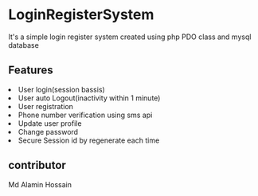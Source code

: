# LoginRegisterSystem
<p>It's a simple login register system created using php PDO class and mysql database</p>
<h2>Features</h2>
<li>
  User login(session bassis)
</li>
<li>
  User auto Logout(inactivity within 1 minute)
</li>
<li>
  User registration
</li>
<li>Phone number verification using sms api</li>  
<li>
  Update user profile
</li>
<li>
  Change password
</li> 
<li>
  Secure Session id by regenerate each time
</li>
<h2>contributor</h2>
Md Alamin Hossain

